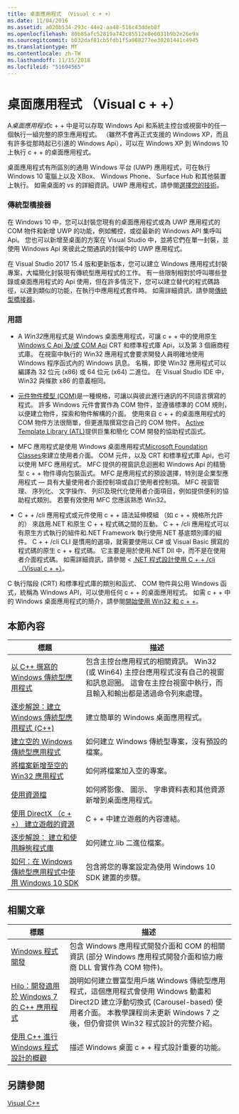 ```yaml
---
title: 桌面應用程式 （Visual c + +）
ms.date: 11/04/2016
ms.assetid: a020b534-293c-44e2-aa48-516c43ddeb8f
ms.openlocfilehash: 80b85afc52819a742c85512e8e6031b9b2e26e9a
ms.sourcegitcommit: b032daf81cb5fdb1f5a988277ee30201441c4945
ms.translationtype: MT
ms.contentlocale: zh-TW
ms.lasthandoff: 11/15/2018
ms.locfileid: "51694565"
---
```

# <a name="desktop-applications-visual-c"></a>桌面應用程式 （Visual c + +）

A*桌面應用程式*c + + 中是可以存取 Windows Api 和系統主控台或視窗中的任一個執行一組完整的原生應用程式。 （雖然不會再正式支援的 Windows XP，而且有許多從那時起已引進的 Windows Api），可以在 Windows XP 到 Windows 10 上執行 c + + 的桌面應用程式。

桌面應用程式有所區別的通用 Windows 平台 (UWP) 應用程式，可在執行 Windows 10 電腦上以及 XBox、 Windows Phone、 Surface Hub 和其他裝置上執行。 如需桌面的 vs 的詳細資訊。UWP 應用程式，請參閱[選擇您的技術](/windows/desktop/choose-your-technology)。

### <a name="desktop-bridge"></a>傳統型橋接器

在 Windows 10 中，您可以封裝您現有的桌面應用程式或為 UWP 應用程式的 COM 物件和新增 UWP 的功能，例如觸控，或從最新的 Windows API 集呼叫 Api。 您也可以新增至桌面的方案在 Visual Studio 中，並將它們在單一封裝，並使用 Windows Api 來彼此之間通訊的封裝中的 UWP 應用程式。

在 Visual Studio 2017 15.4 版和更新版本，您可以建立 Windows 應用程式封裝專案，大幅簡化封裝現有傳統型應用程式的工作。 有一些限制相對於呼叫哪些登錄或桌面應用程式的 Api 使用，但在許多情況下，您可以建立替代的程式碼路徑，以達到類似的功能，在執行中應用程式套件時。 如需詳細資訊，請參閱[傳統型橋接器](/windows-uwp/porting/desktop-to-uwp-root)。

### <a name="terminology"></a>用語

- A *Win32*應用程式是 Windows 桌面應用程式，可讓 c + + 中的使用原生[Windows C Api 及/或 COM Api](/windows/desktop/apiindex/windows-api-list) CRT 和標準程式庫 Api，以及第 3 個廠商程式庫。 在視窗中執行的 Win32 應用程式會要求開發人員明確地使用 Windows 程序函式內的 Windows 訊息。 名稱，即使 Win32 應用程式可以編譯為 32 位元 (x86) 或 64 位元 (x64) 二進位。 在 Visual Studio IDE 中，Win32 與條款 x86 的意義相同。

- [元件物件模型 (COM)](/windows/desktop/com/the-component-object-model)是一種規格，可讓以與彼此進行通訊的不同語言撰寫的程式。 許多 Windows 元件會實作為 COM 物件，並遵循標準的 COM 規則，以便建立物件，探索和物件解構的介面。  使用來自 c + + 的桌面應用程式的 COM 物件方法很簡單，但更進階撰寫您自己的 COM 物件。 [Active Template Library (ATL)](../atl/atl-com-desktop-components.md)提供巨集和簡化 COM 開發的協助程式函式。

- MFC 應用程式是使用 Windows 桌面應用程式[Microsoft Foundation Classes](../mfc/mfc-desktop-applications.md)來建立使用者介面。 COM 元件，以及 CRT 和標準程式庫 Api，也可以使用 MFC 應用程式。 MFC 提供的視窗訊息迴圈和 Windows Api 的精簡型 c + + 物件導向包裝函式。 MFC 是應用程式的預設選擇，特別是企業型應用程式 — 具有大量使用者介面控制項或自訂使用者控制項。 MFC 視窗管理、 序列化、 文字操作、 列印及現代化使用者介面項目，例如提供便利的協助程式類別。 若要有效使用 MFC 您應該熟悉 Win32。

- C + + /cli 應用程式或元件使用 c + + 語法延伸模組 （如 c + + 規格所允許的） 來啟用.NET 和原生 C + + 程式碼之間的互動。  C + + /cli 應用程式可以有原生方式執行的組件和.NET Framework 執行使用.NET 基底類別庫的組件。 C + + /cli CLI 是慣用的選項，就需要使用以 C# 或 Visual Basic 撰寫的程式碼的原生 c + + 程式碼。 它主要是用於使用.NET Dll 中，而不是在使用者介面程式碼。 如需詳細資訊，請參閱 < [.NET 程式設計使用 C + + /cli （Visual c + +）](../dotnet/dotnet-programming-with-cpp-cli-visual-cpp.md)。

C 執行階段 (CRT) 和標準程式庫的類別和函式、 COM 物件與公用 Windows 函式，統稱為 Windows API，可以使用任何 c + + 的桌面應用程式。 如需 c + + 中的 Windows 桌面應用程式的簡介，請參閱[開始使用 Win32 和 c + +](/windows/desktop/LearnWin32/learn-to-program-for-windows)。

## <a name="in-this-section"></a>本節內容

|標題|描述|
|-----------|-----------------|
|[以 C++ 撰寫的 Windows 傳統型應用程式](console-applications-in-visual-cpp.md)|包含主控台應用程式的相關資訊。 Win32 (或 Win64) 主控台應用程式沒有自己的視窗和訊息迴圈。 這會在主控台視窗中執行，而且輸入和輸出都是透過命令列來處理。|
|[逐步解說：建立 Windows 傳統型應用程式 (C++)](walkthrough-creating-windows-desktop-applications-cpp.md)|建立簡單的 Windows 桌面應用程式。|
|[建立空的 Windows 傳統型應用程式](creating-an-empty-windows-desktop-application.md)|如何建立 Windows 傳統型專案，沒有預設的檔案。|
|[將檔案新增至空的 Win32 應用程式](adding-files-to-an-empty-win32-applications.md)|如何將檔案加入空的專案。|
|[使用資源檔](working-with-resource-files.md)|如何將影像、 圖示、 字串資料表和其他資源新增到桌面應用程式。|
|[使用 DirectX （c + +） 建立遊戲的資源](resources-for-creating-a-game-using-directx.md)|C + + 中建立遊戲的內容連結。|
|[逐步解說： 建立和使用靜態程式庫](walkthrough-creating-and-using-a-static-library-cpp.md)|如何建立.lib 二進位檔案。|
|[如何：在 Windows 傳統型應用程式中使用 Windows 10 SDK](how-to-use-the-windows-10-sdk-in-a-windows-desktop-application.md)|包含將您的專案設定為使用 Windows 10 SDK 建置的步驟。|

## <a name="related-articles"></a>相關文章

|標題|描述|
|-----------|-----------------|
|[Windows 程式開發](/windows/desktop/index)|包含 Windows 應用程式開發介面和 COM 的相關資訊 (部分 Windows 應用程式開發介面和協力廠商 DLL 會實作為 COM 物件)。|
|[Hilo：開發適用於 Windows 7 的 C++ 應用程式](https://msdn.microsoft.com/library/windows/desktop/ff708696.aspx)|說明如何建立豐富型用戶端 Windows 傳統型應用程式，這個應用程式會使用 Windows 動畫和 Direct2D 建立浮動切換式 (Carousel-based) 使用者介面。  本教學課程尚未更新 Windows 7 之後，但仍會提供 Win32 程式設計的完整介紹。|
|[使用 C++ 進行 Windows 程式設計的概觀](overview-of-windows-programming-in-cpp.md)|描述 Windows 桌面 c + + 程式設計重要的功能。|

## <a name="see-also"></a>另請參閱

[Visual C++](../visual-cpp-in-visual-studio.md)